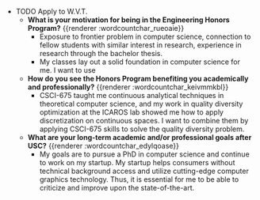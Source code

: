- TODO Apply to W.V.T.
	- **What is your motivation for being in the Engineering Honors Program?** {{renderer :wordcountchar_rueoaie}}
		- Exposure to frontier problem in computer science, connection to fellow students with similar interest in research, experience in research through the bachelor thesis.
		- My classes lay out a solid foundation in computer science for me. I want to use
	- **How do you see the Honors Program benefiting you academically and professionally?** {{renderer :wordcountchar_keivmmkbl}}
		- CSCI-675 taught me continuous analytical techniques in theoretical computer science, and my work in quality diversity optimization at the ICAROS lab showed me how to apply discretization on continuous spaces. I want to combine them by applying CSCI-675 skills to solve the quality diversity problem.
	- **What are your long-term academic and/or professional goals after USC?** {{renderer :wordcountchar_edylqoase}}
		- My goals are to pursue a PhD in computer science and continue to work on my startup. My startup helps consumers without technical background access and utilize cutting-edge computer graphics technology. Thus, it is essential for me to be able to criticize and improve upon the state-of-the-art.